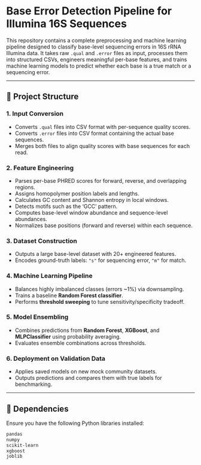 # Base Error Detection Pipeline for Illumina 16S Sequences

This repository contains a complete preprocessing and machine learning pipeline designed to classify base-level sequencing errors in 16S rRNA Illumina data. It takes raw `.qual` and `.error` files as input, processes them into structured CSVs, engineers meaningful per-base features, and trains machine learning models to predict whether each base is a true match or a sequencing error.

---

## 📁 Project Structure

### 1. **Input Conversion**
- Converts `.qual` files into CSV format with per-sequence quality scores.
- Converts `.error` files into CSV format containing the actual base sequences.
- Merges both files to align quality scores with base sequences for each read.

### 2. **Feature Engineering**
- Parses per-base PHRED scores for forward, reverse, and overlapping regions.
- Assigns homopolymer position labels and lengths.
- Calculates GC content and Shannon entropy in local windows.
- Detects motifs such as the ‘GCC’ pattern.
- Computes base-level window abundance and sequence-level abundances.
- Normalizes base positions (forward and reverse) within each sequence.

### 3. **Dataset Construction**
- Outputs a large base-level dataset with 20+ engineered features.
- Encodes ground-truth labels: `"s"` for sequencing error, `"m"` for match.

### 4. **Machine Learning Pipeline**
- Balances highly imbalanced classes (errors ~1%) via downsampling.
- Trains a baseline **Random Forest classifier**.
- Performs **threshold sweeping** to tune sensitivity/specificity tradeoff.

### 5. **Model Ensembling**
- Combines predictions from **Random Forest**, **XGBoost**, and **MLPClassifier** using probability averaging.
- Evaluates ensemble combinations across thresholds.

### 6. **Deployment on Validation Data**
- Applies saved models on new mock community datasets.
- Outputs predictions and compares them with true labels for benchmarking.

---

## 🧪 Dependencies

Ensure you have the following Python libraries installed:

```bash
pandas
numpy
scikit-learn
xgboost
joblib

